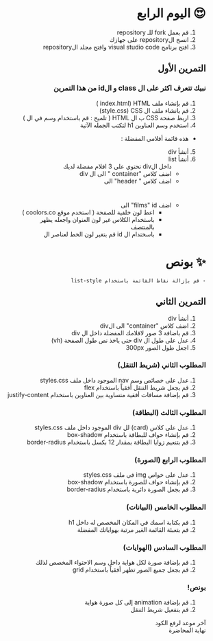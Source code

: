 <div dir=rtl>

<div dir=rtl>

# 😍 اليوم الرابع

1. قم بعمل fork للـ repository
2. انسخ الrepository على جهازك
3. افتح برنامج visual studio code وافتح مجلد الrepository

## التمرين الأول

### نبيك تتعرف اكثر على ال class و الid من هذا التمرين

1.  قم بإنشاء ملف index.html) HTML )
2.  قم بانشاء ملف ال style.css) CSS)
3.  اربط صفحة CSS ب ال HTML ( تلميح : قم باستخدام وسم <link> في ال <head> )
4.  استخدم وسم العناوين h1 لتكتب الجمله الآتية

- هذه قائمة أفلامي المفضلة :

5.  أنشأ div
6.  أنشأ list <ul> داخل الdiv تحتوي على 3 افلام مفضلة لديك
7.  اضف كلاس "container " الى ال div
8.  اضف كلاس " header" الى <h1>
9.  اضف films" id" الى <ul>
10. اعط لون خلفية للصفحة ( استخدم موقع coolors.co )
11. باستخدام الكلاس غير لون العنوان واجعله يظهر بالمنتصف
12. باسختدام ال id قم بتغير لون الخط لعناصر ال <ul>

# ✨ بونص

    - قم بإزالة نقاط القائمة باستخدام list-style

## التمرين الثاني

1.  أنشأ div
2.  اضف كلاس "container" الى الdiv
3.  قم باضافة 3 صور لافلامك المفضلة داخل ال div
4.  عدل على طول ال div حتى ياخذ نص طول الصفحة (vh)
5.  اجعل طول الصور 300px

### المطلوب الثاني (شريط التنقل)

1. عدل على خصائص وسم nav الموجود داخل ملف styles.css
2. قم بجعل شريط التنقل أفقياً باستخدام flex
3. قم بإضافة مسافات أفقية متساوية بين العناوين باستخدام justify-content

### المطلوب الثالث (البطاقة)

1. عدل على كلاس (card) لل div الموجود داخل ملف styles.css
2. قم بإنشاء حواف للبطاقة باستخدام box-shadow
3. قم بتنعيم زوايا البطاقة بمقدار 12 بكسل باستخدام border-radius

### المطلوب الرابع (الصورة)

1. عدل على خواص img في ملف styles.css
2. قم بإنشاء حواف للصورة باستخدام box-shadow
3. قم بجعل الصورة دائرية باستخدام border-radius

### المطلوب الخامس (البيانات)

1. قم بكتابة اسمك في المكان المخصص له داخل h1
2. قم بتعبئة القائمة الغير مرتبة بهواياتك المفضلة

### المطلوب السادس (الهوايات)

1. قم بإضافة صورة لكل هواية داخل وسم الاحتواء المخصص لذلك
2. قم بجعل جميع الصور تظهر أفقياً باستخدام grid

### بونص!

1. قم بإضافة animation إلى كل صورة هواية
2. قم بتفعيل شريط التنقل

آخر موعد لرفع الكود\
نهاية المحاضرة

</div>
